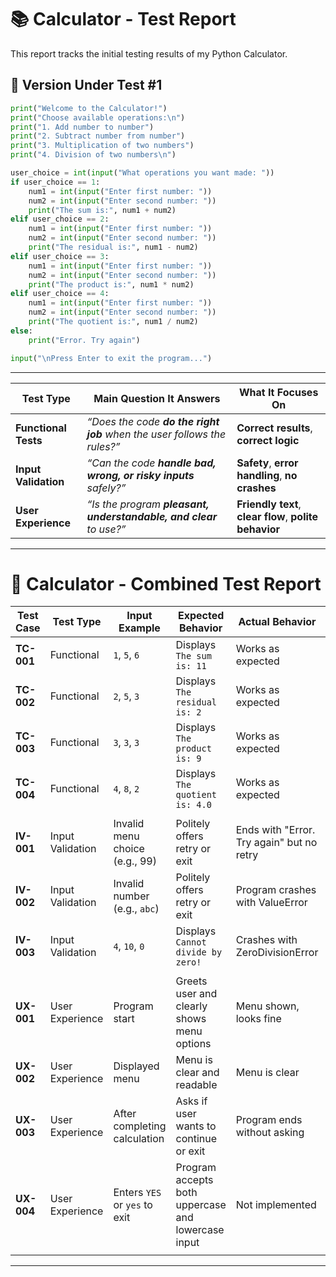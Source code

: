 # 📚 Calculator - Test Report

This report tracks the initial testing results of my Python Calculator.

## 🔧 Version Under Test #1

```python
print("Welcome to the Calculator!")
print("Choose available operations:\n")
print("1. Add number to number")
print("2. Subtract number from number")
print("3. Multiplication of two numbers")
print("4. Division of two numbers\n")

user_choice = int(input("What operations you want made: "))
if user_choice == 1:
    num1 = int(input("Enter first number: "))
    num2 = int(input("Enter second number: "))
    print("The sum is:", num1 + num2)
elif user_choice == 2:
    num1 = int(input("Enter first number: "))
    num2 = int(input("Enter second number: "))
    print("The residual is:", num1 - num2)
elif user_choice == 3:
    num1 = int(input("Enter first number: "))
    num2 = int(input("Enter second number: "))
    print("The product is:", num1 * num2)
elif user_choice == 4:
    num1 = int(input("Enter first number: "))
    num2 = int(input("Enter second number: "))
    print("The quotient is:", num1 / num2)
else: 
    print("Error. Try again")

input("\nPress Enter to exit the program...")
```

---

| **Test Type**        | **Main Question It Answers**                                            | **What It Focuses On**                                 |
| -------------------- | ----------------------------------------------------------------------- | ------------------------------------------------------ |
| **Functional Tests** | *“Does the code **do the right job** when the user follows the rules?”* | **Correct results**, **correct logic**                 |
| **Input Validation** | *“Can the code **handle bad, wrong, or risky inputs** safely?”*         | **Safety**, **error handling**, **no crashes**         |
| **User Experience**  | *“Is the program **pleasant, understandable, and clear** to use?”*      | **Friendly text**, **clear flow**, **polite behavior** |

---
# 🔨 Calculator - Combined Test Report

| **Test Case** | **Test Type**         | **Input Example**            | **Expected Behavior**                                   | **Actual Behavior**               | **Status** | **Notes** |
|--------------|-----------------------|------------------------------|---------------------------------------------------------|-----------------------------------|-----------|----------|
| **TC-001**   | Functional             | `1`, `5`, `6`                 | Displays `The sum is: 11`                                | Works as expected                 | ✅ Pass    |          |
| **TC-002**   | Functional             | `2`, `5`, `3`                 | Displays `The residual is: 2`                            | Works as expected                 | ✅ Pass    |          |
| **TC-003**   | Functional             | `3`, `3`, `3`                 | Displays `The product is: 9`                             | Works as expected                 | ✅ Pass    |          |
| **TC-004**   | Functional             | `4`, `8`, `2`                 | Displays `The quotient is: 4.0`                          | Works as expected                 | ✅ Pass    |          |
|              |                       |                              |                                                         |                                   |           |          |
| **IV-001**   | Input Validation       | Invalid menu choice (e.g., 99) | Politely offers retry or exit                           | Ends with "Error. Try again" but no retry | ❌ Fail    | Needs retry loop |
| **IV-002**   | Input Validation       | Invalid number (e.g., `abc`)  | Politely offers retry or exit                           | Program crashes with ValueError   | ❌ Fail    | Needs input validation and retry |
| **IV-003**   | Input Validation       | `4`, `10`, `0`                | Displays `Cannot divide by zero!`                        | Crashes with ZeroDivisionError    | ❌ Fail    | Needs zero check  |
|              |                       |                              |                                                         |                                   |           |          |
| **UX-001**   | User Experience        | Program start                | Greets user and clearly shows menu options               | Menu shown, looks fine            | ✅ Pass    | -        |
| **UX-002**   | User Experience        | Displayed menu               | Menu is clear and readable                              | Menu is clear                     | ✅ Pass    | -        |
| **UX-003**   | User Experience        | After completing calculation  | Asks if user wants to continue or exit                   | Program ends without asking       | ❌ Fail    | Add repeat prompt |
| **UX-004**   | User Experience        | Enters `YES` or `yes` to exit | Program accepts both uppercase and lowercase input      | Not implemented                   | ⚠️ To Do   | Add .lower() normalization |
|              |                       |                              |                                                         |                                   |           |          |

---
